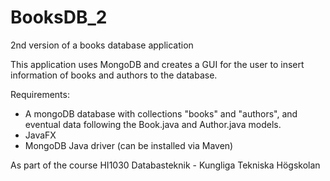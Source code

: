 # BooksDB_2
2nd version of a books database application

This application uses MongoDB and creates a GUI for the user to insert information of books and authors to the database. 

Requirements:
  - A mongoDB database with collections "books" and "authors", and eventual data following the Book.java and Author.java models.
  - JavaFX
  - MongoDB Java driver (can be installed via Maven)

As part of the course HI1030 Databasteknik - Kungliga Tekniska Högskolan
